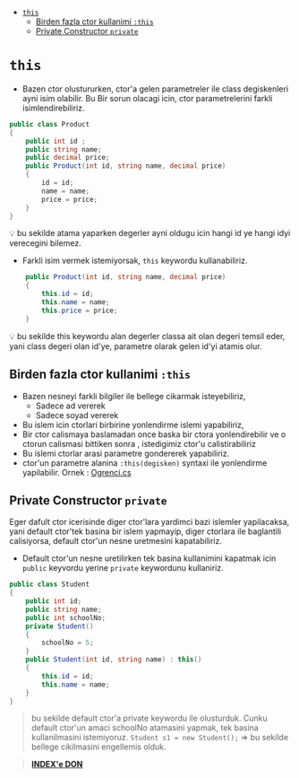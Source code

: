 - [`this`](#this)
  - [Birden fazla ctor kullanimi `:this`](#birden-fazla-ctor-kullanimi-this)
  - [Private Constructor `private`](#private-constructor-private)

# `this`

- Bazen ctor olustururken, ctor'a gelen parametreler ile class degiskenleri ayni isim olabilir. Bu Bir sorun olacagi icin, ctor parametrelerini farkli isimlendirebiliriz.

```C#
public class Product
{
    public int id ;
    public string name;
    public decimal price;
    public Product(int id, string name, decimal price)
    {
        id = id;
        name = name;
        price = price;
    }
}
```

:bulb: bu sekilde atama yaparken degerler ayni oldugu icin hangi id ye hangi idyi verecegini bilemez.

- Farkli isim vermek istemiyorsak, `this` keywordu kullanabiliriz.

```C#
    public Product(int id, string name, decimal price)
    {
        this.id = id;
        this.name = name;
        this.price = price;
    }
```

:bulb: bu sekilde this keywordu alan degerler classa ait olan degeri temsil eder, yani class degeri olan id'ye, parametre olarak gelen id'yi atamis olur.

## Birden fazla ctor kullanimi `:this`

- Bazen nesneyi farkli bilgiler ile bellege cikarmak isteyebiliriz,
  - Sadece ad vererek
  - Sadece soyad vererek
- Bu islem icin ctorlari birbirine yonlendirme islemi yapabiliriz,
- Bir ctor calismaya baslamadan once baska bir ctora yonlendirebilir ve o ctorun calismasi bittiken sonra , istedigimiz ctor'u calistirabiliriz
- Bu islemi ctorlar arasi parametre gondererek yapabiliriz.
- ctor'un parametre alanina `:this(degisken)` syntaxi ile yonlendirme yapilabilir.
Ornek : [Ogrenci.cs](/2-BOLUM/oop-practise-001/Ogrenci.cs)

## Private Constructor `private`

Eger dafult ctor icerisinde diger ctor'lara yardimci bazi islemler yapilacaksa, yani default ctor'tek basina bir islem yapmayip, diger ctorlara ile baglantili calisiyorsa, default ctor'un nesne uretmesini kapatabiliriz.

- Default ctor'un nesne uretilirken tek basina kullanimini kapatmak icin `public` keyvordu yerine `private` keywordunu kullaniriz.

```C#
public class Student
{
    public int id;
    public string name;
    public int schoolNo;
    private Student()
    {
        schoolNo = 5;
    }
    public Student(int id, string name) : this()
    {
        this.id = id;
        this.name = name;
    }
}
```

> bu sekilde default ctor'a private keywordu ile olusturduk. Cunku default ctor'un amaci schoolNo atamasini yapmak, tek basina kullanilmasini istemiyoruz. `Student s1 = new Student();` => bu sekilde bellege cikilmasini engellemis olduk.

> [**INDEX'e DON**](/README.md)
